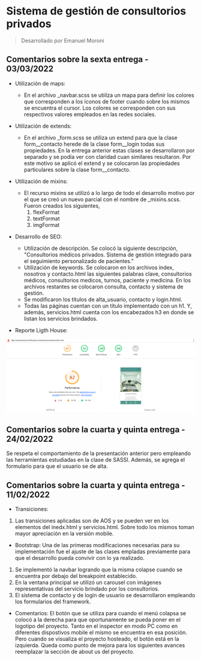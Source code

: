 # Sistema de gestión de consultorios privados
> Desarrollado por Emanuel Moroni

## Comentarios sobre la sexta entrega - 03/03/2022

* Utilización de maps:
    - En el archivo _navbar.scss se utiilza un mapa para definir los colores que corresponden a los íconos de footer cuando sobre los mismos se encuentra el cursor. Los colores se corresponden con sus respectivos valores empleados en las redes sociales.

* Utilización de extends:
    - En el archivo _form.scss se utiliza un extend para que la clase form__contacto herede de la clase form__login todas sus propiedades. En la entrega anterior estas clases se desarrollaron por separado y se podía ver con claridad cuan similares resultaron. Por este motivo se aplicó el extend y se colocaron las propiedades particulares sobre la clase form__contacto.

* Utilización de mixins:
    - El recurso mixins se utilizó a lo largo de todo el desarrollo motivo por el que se creó un nuevo parcial con el nombre de _mixins.scss. Fueron creados los siguientes,
        1. flexFormat
        2. textFormat
        3. imgFormat

* Desarrollo de SEO:
    - Utilización de descripción. Se colocó la siguiente descripción, "Consultorios médicos privados. Sistema de gestión integrado para el seguimiento personalizado de pacientes."
    - Utilización de keywords. Se colocaron en los archivos index, nosotros y contacto.html las siguientes palabras clave, consultorios médicos, consultorios medicos, turnos, paciente y medicina. En los archivos restantes se colocaron consulta, contacto y sistema de gestión.
    - Se modificaron los títulos de alta_usuario, contacto y login.html.
    - Todas las páginas cuentan con un título implementado con un h1. Y, además, servicios.html cuenta con los encabezados h3 en donde se listan los servicios brindados.

* Reporte Ligth House:

![reporteLH](./reporteLigthHouse.png)

## Comentarios sobre la cuarta y quinta entrega - 24/02/2022

Se respeta el comportamiento de la presentación anterior pero empleando las herramientas estudiadas en la clase de SASSI. Además, se agrega el formulario para que el usuario se de alta.

## Comentarios sobre la cuarta y quinta entrega - 11/02/2022

* Transiciones:
1. Las transiciones aplicadas son de AOS y se pueden ver en los elementos del inedx.html y servicios.html. Sobre todo los mismos toman mayor apreciación en la versión mobile.

* Bootstrap:
Una de las primeras modificaciones necesarias para su implementación fue el ajuste de las clases empladas previamente para que el desarrollo pueda convivir con lo ya realizado.
1. Se implementó la navbar logrando que la misma colapse cuando se encuentra por debajo del breakpoint establecido.
2. En la ventana principal se utilizó un carousel con imágenes representativas del servicio brindado por los consultorios.
3. El sistema de contacto y de login de usuario se desarrollaron empleando los formularios del framework.

* Comentarios:
El botón que se utiliza para cuando el menú colapsa se colocó a la derecha para que oportunamente se pueda poner en el logotipo del proyecto. Tanto en el inspector en modo PC como en diferentes dispostivos mobile el mismo se encuentra en esa posición. Pero cuando se visualiza el proyecto hosteado, el botón está en la izquierda.
Queda como punto de mejora para los siguientes avances reemplazar la sección de about us del proyecto.